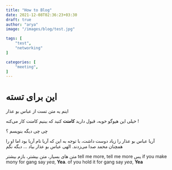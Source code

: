 ```yaml
---
title: "How to Blog"
date: 2021-12-08T02:36:23+03:30
draft: true
author: "arya"
image: "/images/blog/test.jpg"

tags: [
    "test",
    "networking"
]

categories: [
    "meeting",
]
---
```


# این برای تسته 

اینم یه متن تست از عباس بو عذار

خیلی این هیوگو خوبه، قبول دارید **کامنت** کنید که ببنیم کامنت کار می‌کنه !

چی چی دیگه بنویسم ؟ 

آریا عباس بو عذار را زیاد دوست داشت، با توجه به این که آریا نام آریا بود اما او را
همچنان محمد صدا می‌زدند. الهی عباس بو عذار بیاد ... دیگه نگم

متن های بسیار، متن بیشتر، بازم بیشتر
tell me more, tell me more 
یس
if you make mony for gang say *yea*, **Yea**.
of you hold it for gang say *yea*, **Yea**